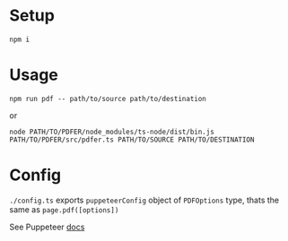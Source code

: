 # Setup

`npm i`

# Usage

`npm run pdf -- path/to/source path/to/destination`

or

`node PATH/TO/PDFER/node_modules/ts-node/dist/bin.js PATH/TO/PDFER/src/pdfer.ts PATH/TO/SOURCE PATH/TO/DESTINATION`

# Config

`./config.ts` exports `puppeteerConfig` object of `PDFOptions` type, thats the same as `page.pdf([options])`

See Puppeteer [docs](https://pptr.dev/#?product=Puppeteer&version=v2.0.0&show=api-pagepdfoptions)


